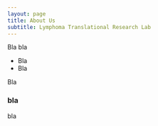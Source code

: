```yaml
---
layout: page
title: About Us
subtitle: Lymphoma Translational Research Lab
---
```


Bla bla

- Bla
- Bla

Bla

### bla

bla
